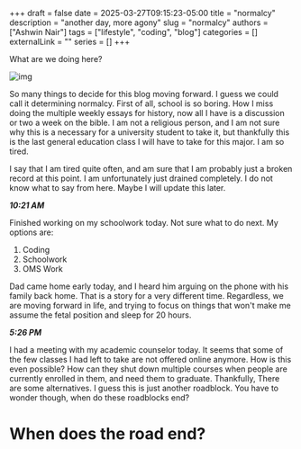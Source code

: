+++ 
draft = false
date = 2025-03-27T09:15:23-05:00
title = "normalcy"
description = "another day, more agony"
slug = "normalcy"
authors = ["Ashwin Nair"]
tags = ["lifestyle", "coding", "blog"]
categories = []
externalLink = ""
series = []
+++

What are we doing here?

![img](https://i.pinimg.com/originals/26/fd/cb/26fdcb3fed86b869f3cd98aac5876986.jpg)

So many things to decide for this blog moving forward. I guess we could call it
determining normalcy. First of all, school is so boring. How I miss doing the
multiple weekly essays for history, now all I have is a discussion or two a week
on the bible. I am not a religious person, and I am not sure why this is a 
necessary for a university student to take it, but thankfully this is the last
general education class I will have to take for this major. I am so tired.

I say that I am tired quite often, and am sure that I am probably just a broken
record at  this point. I am unfortunately just drained completely. I do not know
what to say from here. Maybe I will update this later.

***10:21 AM***

Finished working on my schoolwork today. Not sure what to do next. My options are:

1.  Coding
2.  Schoolwork
3.  OMS Work

Dad came home early today, and I heard him arguing on the phone with his family
back home. That is a story for a very different time. Regardless, we are
moving forward in life, and trying to focus on things that won't make me assume
the fetal position and sleep for 20 hours.

***5:26 PM***

I had a meeting with my academic counselor today. It seems that some of the few
classes I had left to take are not offered online anymore. How is this even
possible? How can they shut down multiple courses when people are currently
enrolled in them, and need them to graduate. Thankfully, There are some 
alternatives. I guess this is just another roadblock. You have to wonder though,
when do these roadblocks end?


# When does the road end?
